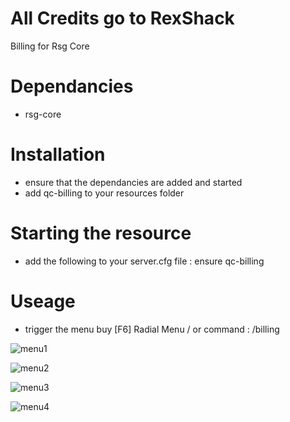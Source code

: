 # All Credits go to RexShack
Billing for Rsg Core

# Dependancies
- rsg-core

# Installation
- ensure that the dependancies are added and started
- add qc-billing to your resources folder

# Starting the resource
- add the following to your server.cfg file : ensure qc-billing

# Useage
- trigger the menu buy [F6] Radial Menu / or command : /billing

![menu1](https://user-images.githubusercontent.com/76662933/211630383-78f24fb2-4a91-444b-b415-4132f87d1cc2.jpg)

![menu2](https://user-images.githubusercontent.com/76662933/211630394-a7e1ebc3-65fd-44f8-830d-99cb5896cb98.jpg)

![menu3](https://user-images.githubusercontent.com/76662933/211630409-1b6ab49b-f15f-43c5-85c4-a0ec5eb2796c.jpg)

![menu4](https://user-images.githubusercontent.com/76662933/211630417-19457ff0-6f9f-4837-a1f5-4cf82fec051f.jpg)
